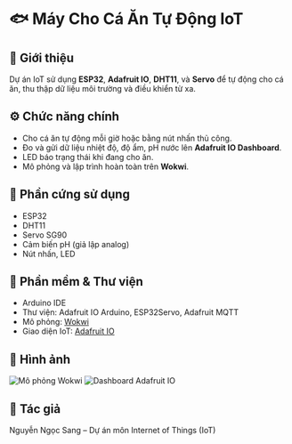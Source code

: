 # 🐟 Máy Cho Cá Ăn Tự Động IoT

## 📘 Giới thiệu
Dự án IoT sử dụng **ESP32**, **Adafruit IO**, **DHT11**, và **Servo** để tự động cho cá ăn, thu thập dữ liệu môi trường và điều khiển từ xa.

## ⚙️ Chức năng chính
- Cho cá ăn tự động mỗi giờ hoặc bằng nút nhấn thủ công.
- Đo và gửi dữ liệu nhiệt độ, độ ẩm, pH nước lên **Adafruit IO Dashboard**.
- LED báo trạng thái khi đang cho ăn.
- Mô phỏng và lập trình hoàn toàn trên **Wokwi**.

## 🔧 Phần cứng sử dụng
- ESP32
- DHT11
- Servo SG90
- Cảm biến pH (giả lập analog)
- Nút nhấn, LED

## 🧠 Phần mềm & Thư viện
- Arduino IDE
- Thư viện: Adafruit IO Arduino, ESP32Servo, Adafruit MQTT
- Mô phỏng: [Wokwi](https://wokwi.com/)
- Giao diện IoT: [Adafruit IO](https://io.adafruit.com/nnsang824/overview)

## 📸 Hình ảnh
![Mô phỏng Wokwi](HinhAnh/wokwi_circuit.png)
![Dashboard Adafruit IO](HinhAnh/dashboard_adafruit.png)

## 👤 Tác giả
Nguyễn Ngọc Sang – Dự án môn Internet of Things (IoT)
